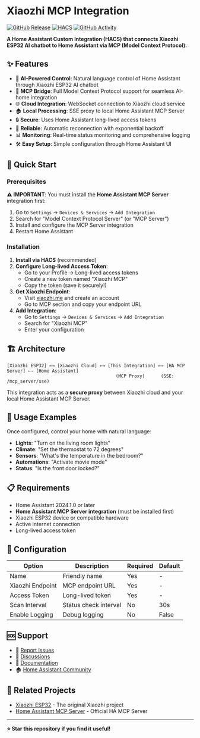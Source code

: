 # Xiaozhi MCP Integration

[![GitHub Release][releases-shield]][releases]
[![HACS][hacs-shield]][hacs]
[![GitHub Activity][commits-shield]][commits]

**A Home Assistant Custom Integration (HACS) that connects Xiaozhi ESP32 AI chatbot to Home Assistant via MCP (Model Context Protocol).**

## ✨ Features

- 🤖 **AI-Powered Control**: Natural language control of Home Assistant through Xiaozhi ESP32 AI chatbot
- 🔌 **MCP Bridge**: Full Model Context Protocol support for seamless AI-home integration
- 🌐 **Cloud Integration**: WebSocket connection to Xiaozhi cloud service
- 🏠 **Local Processing**: SSE proxy to local Home Assistant MCP Server
- 🔒 **Secure**: Uses Home Assistant long-lived access tokens
- 🔄 **Reliable**: Automatic reconnection with exponential backoff
- 📊 **Monitoring**: Real-time status monitoring and comprehensive logging
- 🛠️ **Easy Setup**: Simple configuration through Home Assistant UI

## 🚀 Quick Start

### Prerequisites

**⚠️ IMPORTANT**: You must install the **Home Assistant MCP Server** integration first:

1. Go to `Settings` → `Devices & Services` → `Add Integration`
2. Search for "Model Context Protocol Server" (or "MCP Server")
3. Install and configure the MCP Server integration
4. Restart Home Assistant

### Installation

1. **Install via HACS** (recommended)
2. **Configure Long-lived Access Token**:
   - Go to your Profile → Long-lived access tokens
   - Create a new token named "Xiaozhi MCP"
   - Copy the token (save it securely!)
3. **Get Xiaozhi Endpoint**:
   - Visit [xiaozhi.me](https://xiaozhi.me/) and create an account
   - Go to MCP section and copy your endpoint URL
4. **Add Integration**:
   - Go to `Settings` → `Devices & Services` → `Add Integration`
   - Search for "Xiaozhi MCP"
   - Enter your configuration

## 🏗️ Architecture

```text
[Xiaozhi ESP32] ←→ [Xiaozhi Cloud] ←→ [This Integration] ←→ [HA MCP Server] ←→ [Home Assistant]
                                         (MCP Proxy)      (SSE: /mcp_server/sse)
```

This integration acts as a **secure proxy** between Xiaozhi cloud and your local Home Assistant MCP Server.

## 🎯 Usage Examples

Once configured, control your home with natural language:

- **Lights**: "Turn on the living room lights"
- **Climate**: "Set the thermostat to 72 degrees"
- **Sensors**: "What's the temperature in the bedroom?"
- **Automations**: "Activate movie mode"
- **Status**: "Is the front door locked?"

## 📋 Requirements

- Home Assistant 2024.1.0 or later
- **Home Assistant MCP Server integration** (must be installed first)
- Xiaozhi ESP32 device or compatible hardware
- Active internet connection
- Long-lived access token

## 🔧 Configuration

| Option           | Description           | Required | Default |
| ---------------- | --------------------- | -------- | ------- |
| Name             | Friendly name         | Yes      | -       |
| Xiaozhi Endpoint | MCP endpoint URL      | Yes      | -       |
| Access Token     | Long-lived token      | Yes      | -       |
| Scan Interval    | Status check interval | No       | 30s     |
| Enable Logging   | Debug logging         | No       | False   |

## 🆘 Support

- 🐛 [Report Issues](https://github.com/mac8005/xiaozhi-mcp-hacs/issues)
- 💬 [Discussions](https://github.com/mac8005/xiaozhi-mcp-hacs/discussions)
- 📖 [Documentation](https://github.com/mac8005/xiaozhi-mcp-hacs/blob/main/README.md)
- 🏠 [Home Assistant Community](https://community.home-assistant.io/)

## 🔗 Related Projects

- [Xiaozhi ESP32](https://github.com/78/xiaozhi-esp32) - The original Xiaozhi project
- [Home Assistant MCP Server](https://www.home-assistant.io/integrations/mcp_server/) - Official HA MCP Server

---

**⭐ Star this repository if you find it useful!**

[releases-shield]: https://img.shields.io/github/release/mac8005/xiaozhi-mcp-hacs.svg?style=for-the-badge
[releases]: https://github.com/mac8005/xiaozhi-mcp-hacs/releases
[commits-shield]: https://img.shields.io/github/commit-activity/y/mac8005/xiaozhi-mcp-hacs.svg?style=for-the-badge
[commits]: https://github.com/mac8005/xiaozhi-mcp-hacs/commits/main
[hacs-shield]: https://img.shields.io/badge/HACS-Custom-orange.svg?style=for-the-badge
[hacs]: https://github.com/hacs/integration
